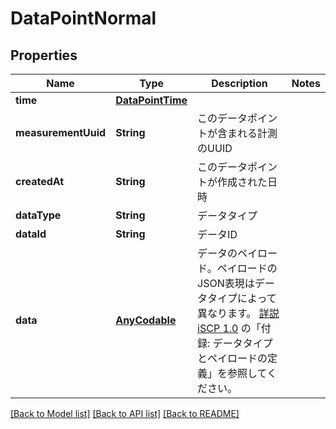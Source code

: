 # DataPointNormal

## Properties
Name | Type | Description | Notes
------------ | ------------- | ------------- | -------------
**time** | [**DataPointTime**](DataPointTime.md) |  | 
**measurementUuid** | **String** | このデータポイントが含まれる計測のUUID | 
**createdAt** | **String** | このデータポイントが作成された日時 | 
**dataType** | **String** | データタイプ | 
**dataId** | **String** | データID | 
**data** | [**AnyCodable**](.md) | データのペイロード。ペイロードのJSON表現はデータタイプによって異なります。 [詳説iSCP 1.0](https://docs.intdash.jp/manual/iscp1-essentials/latest/ja/iscp1-essentials-ja.pdf) の「付録: データタイプとペイロードの定義」を参照してください。 | 

[[Back to Model list]](../README.md#documentation-for-models) [[Back to API list]](../README.md#documentation-for-api-endpoints) [[Back to README]](../README.md)


